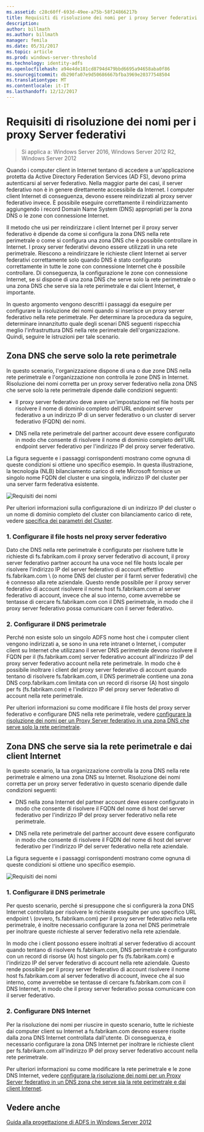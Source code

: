 ```yaml
---
ms.assetid: c28c60ff-693d-49ee-a75b-58f24866217b
title: Requisiti di risoluzione dei nomi per i proxy Server federativi
description: 
author: billmath
ms.author: billmath
manager: femila
ms.date: 05/31/2017
ms.topic: article
ms.prod: windows-server-threshold
ms.technology: identity-adfs
ms.openlocfilehash: a94e4de181cd8794d479bbd6695a94658aba0f86
ms.sourcegitcommit: db290fa07e9d50686667bfba3969e20377548504
ms.translationtype: MT
ms.contentlocale: it-IT
ms.lasthandoff: 12/12/2017
---
```

# <a name="name-resolution-requirements-for-federation-server-proxies"></a>Requisiti di risoluzione dei nomi per i proxy Server federativi

>Si applica a: Windows Server 2016, Windows Server 2012 R2, Windows Server 2012

Quando i computer client in Internet tentano di accedere a un'applicazione protetta da Active Directory Federation Services \(AD FS\), devono prima autenticarsi al server federativo. Nella maggior parte dei casi, il server federativo non è in genere direttamente accessibile da Internet. I computer client Internet di conseguenza, devono essere reindirizzati al proxy server federativo invece. È possibile eseguire correttamente il reindirizzamento aggiungendo i record Domain Name System \(DNS\) appropriati per la zona DNS o le zone con connessione Internet.  
  
Il metodo che usi per reindirizzare i client Internet per il proxy server federativo è dipende da come si configura la zona DNS nella rete perimetrale o come si configura una zona DNS che è possibile controllare in Internet. I proxy server federativi devono essere utilizzati in una rete perimetrale. Riescono a reindirizzare le richieste client Internet ai server federativi correttamente solo quando DNS è stato configurato correttamente in tutte le zone con connessione Internet che è possibile controllare. Di conseguenza, la configurazione le zone con connessione Internet, se si dispone di una zona DNS che serve solo la rete perimetrale o una zona DNS che serve sia la rete perimetrale e dai client Internet, è importante.  
  
In questo argomento vengono descritti i passaggi da eseguire per configurare la risoluzione dei nomi quando si inserisce un proxy server federativo nella rete perimetrale. Per determinare la procedura da seguire, determinare innanzitutto quale degli scenari DNS seguenti rispecchia meglio l'infrastruttura DNS nella rete perimetrale dell'organizzazione. Quindi, seguire le istruzioni per tale scenario.  
  
## <a name="dns-zone-serving-only-the-perimeter-network"></a>Zona DNS che serve solo la rete perimetrale  
In questo scenario, l'organizzazione dispone di una o due zone DNS nella rete perimetrale e l'organizzazione non controlla le zone DNS in Internet. Risoluzione dei nomi corretta per un proxy server federativo nella zona DNS che serve solo la rete perimetrale dipende dalle condizioni seguenti:  
  
-   Il proxy server federativo deve avere un'impostazione nel file hosts per risolvere il nome di dominio completo dell'URL endpoint server federativo a un indirizzo IP di un server federativo o un cluster di server federativo \(FQDN\) dei nomi.  
  
-   DNS nella rete perimetrale del partner account deve essere configurato in modo che consente di risolvere il nome di dominio completo dell'URL endpoint server federativo per l'indirizzo IP del proxy server federativo.  
  
La figura seguente e i passaggi corrispondenti mostrano come ognuna di queste condizioni si ottiene uno specifico esempio. In questa illustrazione, la tecnologia \(NLB\) bilanciamento carico di rete Microsoft fornisce un singolo nome FQDN del cluster e una singola, indirizzo IP del cluster per una server farm federativa esistente.  
  
![Requisiti dei nomi](media/adfs2_deploy_single_fs.gif)  
  
Per ulteriori informazioni sulla configurazione di un indirizzo IP del cluster o un nome di dominio completo del cluster con bilanciamento carico di rete, vedere [specifica dei parametri del Cluster](https://go.microsoft.com/fwlink/?LinkId=75282).  
  
### <a name="1-configure-the-hosts-file-on-the-federation-server-proxy"></a>1. Configurare il file hosts nel proxy server federativo  
Dato che DNS nella rete perimetrale è configurato per risolvere tutte le richieste di fs.fabrikam.com il proxy server federativo di account, il proxy server federativo partner account ha una voce nel file hosts locale per risolvere l'indirizzo IP del server federativo di account effettivo fs.fabrikam.com \ (o nome DNS del cluster per il farm\ server federativi) che è connesso alla rete aziendale. Questo rende possibile per il proxy server federativo di account risolvere il nome host fs.fabrikam.com al server federativo di account, invece che al suo interno, come avverrebbe se tentasse di cercare fs.fabrikam.com con il DNS perimetrale, in modo che il proxy server federativo possa comunicare con il server federativo.  
  
### <a name="2-configure-perimeter-dns"></a>2. Configurare il DNS perimetrale  
Perché non esiste solo un singolo ADFS nome host che i computer client vengono indirizzati a, se sono in una rete intranet o Internet, i computer client su Internet che utilizzano il server DNS perimetrale devono risolvere il FQDN per il \(fs.fabrikam.com\) server federativo account all'indirizzo IP del proxy server federativo account nella rete perimetrale. In modo che è possibile inoltrare i client del proxy server federativo di account quando tentano di risolvere fs.fabrikam.com, il DNS perimetrale contiene una zona DNS corp.fabrikam.com limitata con un record di risorse \(A\) host singolo per fs \(fs.fabrikam.com\) e l'indirizzo IP del proxy server federativo di account nella rete perimetrale.  
  
Per ulteriori informazioni su come modificare il file hosts del proxy server federativo e configurare DNS nella rete perimetrale, vedere [configurare la risoluzione dei nomi per un Proxy Server federativo in una zona DNS che serve solo la rete perimetrale](../../ad-fs/deployment/Configure-Name-Resolution-for-a-Federation-Server-Proxy-in-a-DNS-Zone-That-Serves-Only-the-Perimeter-Network.md).  
  
## <a name="dns-zone-serving-both-the-perimeter-network-and-internet-clients"></a>Zona DNS che serve sia la rete perimetrale e dai client Internet  
In questo scenario, la tua organizzazione controlla la zona DNS nella rete perimetrale e almeno una zona DNS su Internet. Risoluzione dei nomi corretta per un proxy server federativo in questo scenario dipende dalle condizioni seguenti:  
  
-   DNS nella zona Internet del partner account deve essere configurato in modo che consente di risolvere il FQDN del nome di host del server federativo per l'indirizzo IP del proxy server federativo nella rete perimetrale.  
  
-   DNS nella rete perimetrale del partner account deve essere configurato in modo che consente di risolvere il FQDN del nome di host del server federativo per l'indirizzo IP del server federativo nella rete aziendale.  
  
La figura seguente e i passaggi corrispondenti mostrano come ognuna di queste condizioni si ottiene uno specifico esempio.  
  
![Requisiti dei nomi](media/adfs2_deploy_fsp_3DNS.gif)  
  
### <a name="1-configure-perimeter-dns"></a>1. Configurare il DNS perimetrale  
Per questo scenario, perché si presuppone che si configurerà la zona DNS Internet controllata per risolvere le richieste eseguite per uno specifico URL endpoint \ (ovvero, fs.fabrikam.com\) per il proxy server federativo nella rete perimetrale, è inoltre necessario configurare la zona nel DNS perimetrale per inoltrare queste richieste al server federativo nella rete aziendale.  
  
In modo che i client possono essere inoltrati al server federativo di account quando tentano di risolvere fs.fabrikam.com, DNS perimetrale è configurato con un record di risorse \(A\) host singolo per fs \(fs.fabrikam.com\) e l'indirizzo IP del server federativo di account nella rete aziendale. Questo rende possibile per il proxy server federativo di account risolvere il nome host fs.fabrikam.com al server federativo di account, invece che al suo interno, come avverrebbe se tentasse di cercare fs.fabrikam.com con il DNS Internet, in modo che il proxy server federativo possa comunicare con il server federativo.  
  
### <a name="2-configure-internet-dns"></a>2. Configurare DNS Internet  
Per la risoluzione dei nomi per riuscire in questo scenario, tutte le richieste dai computer client su Internet a fs.fabrikam.com devono essere risolte dalla zona DNS Internet controllata dall'utente. Di conseguenza, è necessario configurare la zona DNS Internet per inoltrare le richieste client per fs.fabrikam.com all'indirizzo IP del proxy server federativo account nella rete perimetrale.  
  
Per ulteriori informazioni su come modificare la rete perimetrale e le zone DNS Internet, vedere [configurare la risoluzione dei nomi per un Proxy Server federativo in un DNS zona che serve sia la rete perimetrale e dai client Internet](../../ad-fs/deployment/Configure-Name-Resolution-for-a-Federation-Server-Proxy-in-a-DNS-Zone-That-Serves-Both-the-Perimeter-Network-and-Internet-Clients.md).  
  
## <a name="see-also"></a>Vedere anche
[Guida alla progettazione di ADFS in Windows Server 2012](AD-FS-Design-Guide-in-Windows-Server-2012.md)
